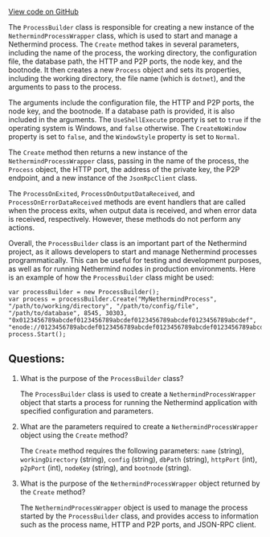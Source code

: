 [View code on GitHub](https://github.com/nethermindeth/nethermind/Nethermind.Overseer.Test/Framework/ProcessBuilder.cs)

The `ProcessBuilder` class is responsible for creating a new instance of the `NethermindProcessWrapper` class, which is used to start and manage a Nethermind process. The `Create` method takes in several parameters, including the name of the process, the working directory, the configuration file, the database path, the HTTP and P2P ports, the node key, and the bootnode. It then creates a new `Process` object and sets its properties, including the working directory, the file name (which is `dotnet`), and the arguments to pass to the process.

The arguments include the configuration file, the HTTP and P2P ports, the node key, and the bootnode. If a database path is provided, it is also included in the arguments. The `UseShellExecute` property is set to `true` if the operating system is Windows, and `false` otherwise. The `CreateNoWindow` property is set to `false`, and the `WindowStyle` property is set to `Normal`.

The `Create` method then returns a new instance of the `NethermindProcessWrapper` class, passing in the name of the process, the `Process` object, the HTTP port, the address of the private key, the P2P endpoint, and a new instance of the `JsonRpcClient` class.

The `ProcessOnExited`, `ProcessOnOutputDataReceived`, and `ProcessOnErrorDataReceived` methods are event handlers that are called when the process exits, when output data is received, and when error data is received, respectively. However, these methods do not perform any actions.

Overall, the `ProcessBuilder` class is an important part of the Nethermind project, as it allows developers to start and manage Nethermind processes programmatically. This can be useful for testing and development purposes, as well as for running Nethermind nodes in production environments. Here is an example of how the `ProcessBuilder` class might be used:

```
var processBuilder = new ProcessBuilder();
var process = processBuilder.Create("MyNethermindProcess", "/path/to/working/directory", "/path/to/config/file", "/path/to/database", 8545, 30303, "0x0123456789abcdef0123456789abcdef0123456789abcdef0123456789abcdef", "enode://0123456789abcdef0123456789abcdef0123456789abcdef0123456789abcdef@127.0.0.1:30303");
process.Start();
```
## Questions: 
 1. What is the purpose of the `ProcessBuilder` class?
    
    The `ProcessBuilder` class is used to create a `NethermindProcessWrapper` object that starts a process for running the Nethermind application with specified configuration and parameters.

2. What are the parameters required to create a `NethermindProcessWrapper` object using the `Create` method?
    
    The `Create` method requires the following parameters: `name` (string), `workingDirectory` (string), `config` (string), `dbPath` (string), `httpPort` (int), `p2pPort` (int), `nodeKey` (string), and `bootnode` (string).

3. What is the purpose of the `NethermindProcessWrapper` object returned by the `Create` method?
    
    The `NethermindProcessWrapper` object is used to manage the process started by the `ProcessBuilder` class, and provides access to information such as the process name, HTTP and P2P ports, and JSON-RPC client.